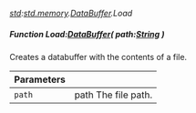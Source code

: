 _[std](../../modules/std/std-module.md):[std.memory](../../modules/std/std-memory.md).[DataBuffer](../../modules/std/std-memory-databuffer.md).Load_
##### Function Load:[DataBuffer](../../modules/std/std-memory-databuffer.md)( path:[String](../../modules/wonkey/wonkey-types-string.md) )
Creates a databuffer with the contents of a file.

| Parameters |    |
|:-----------|:---|
| `path` | path The file path. |
